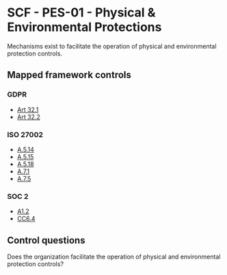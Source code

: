 # SCF - PES-01 - Physical & Environmental Protections
Mechanisms exist to facilitate the operation of physical and environmental protection controls. 
## Mapped framework controls
### GDPR
- [Art 32.1](../gdpr/art32.md#Article-321)
- [Art 32.2](../gdpr/art32.md#Article-322)
  
### ISO 27002
- [A.5.14](../iso27002/a-5.md#a514)
- [A.5.15](../iso27002/a-5.md#a515)
- [A.5.18](../iso27002/a-5.md#a518)
- [A.7.1](../iso27002/a-7.md#a71)
- [A.7.5](../iso27002/a-7.md#a75)
  
### SOC 2
- [A1.2](../soc2/a12.md)
- [CC6.4](../soc2/cc64.md)
  
## Control questions
Does the organization facilitate the operation of physical and environmental protection controls? 
  